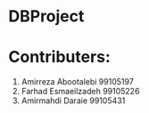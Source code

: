 # DBProject

# Contributers:
1. Amirreza Abootalebi 99105197
2. Farhad Esmaeilzadeh 99105226
3. Amirmahdi Daraie 99105431
